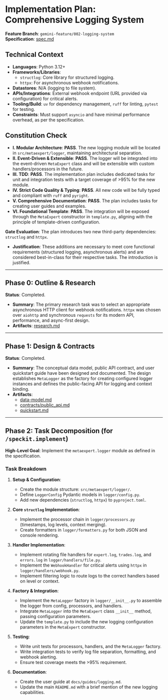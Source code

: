 # Implementation Plan: Comprehensive Logging System

**Feature Branch**: `gemini-feature/002-logging-system`  
**Specification**: [spec.md](./spec.md)

## Technical Context

- **Languages**: Python 3.12+
- **Frameworks/Libraries**: 
  - `structlog`: Core library for structured logging.
  - `httpx`: For asynchronous webhook notifications.
- **Datastores**: N/A (logging to file system).
- **APIs/Integrations**: External webhook endpoint (URL provided via configuration) for critical alerts.
- **Tooling/Build**: `uv` for dependency management, `ruff` for linting, `pytest` for testing.
- **Constraints**: Must support `asyncio` and have minimal performance overhead, as per the specification.

## Constitution Check

- **I. Modular Architecture**: **PASS**. The new logging module will be located in `src/metaexpert/logger`, maintaining architectural separation.
- **II. Event-Driven & Extensible**: **PASS**. The logger will be integrated into the event-driven `MetaExpert` class and will be extensible with custom handlers/processors in the future.
- **III. TDD**: **PASS**. The implementation plan includes dedicated tasks for unit and integration tests with a target coverage of >95% for the new module.
- **IV. Strict Code Quality & Typing**: **PASS**. All new code will be fully typed and compliant with `ruff` and `pyright`.
- **V. Comprehensive Documentation**: **PASS**. The plan includes tasks for creating user guides and examples.
- **VI. Foundational Template**: **PASS**. The integration will be exposed through the `MetaExpert` constructor in `template.py`, aligning with the principle of template-driven configuration.

**Gate Evaluation**: The plan introduces two new third-party dependencies: `structlog` and `httpx`. 
- **Justification**: These additions are necessary to meet core functional requirements (structured logging, asynchronous alerts) and are considered best-in-class for their respective tasks. The introduction is justified.

---

## Phase 0: Outline & Research

**Status**: Completed.

- **Summary**: The primary research task was to select an appropriate asynchronous HTTP client for webhook notifications. `httpx` was chosen over `aiohttp` and synchronous `requests` for its modern API, performance, and async-first design.
- **Artifacts**: [research.md](./research.md)

---

## Phase 1: Design & Contracts

**Status**: Completed.

- **Summary**: The conceptual data model, public API contract, and user quickstart guide have been designed and documented. The design establishes `MetaLogger` as the factory for creating configured logger instances and defines the public-facing API for logging and context binding.
- **Artifacts**:
  - [data-model.md](./data-model.md)
  - [contracts/public_api.md](./contracts/public_api.md)
  - [quickstart.md](./quickstart.md)

---

## Phase 2: Task Decomposition (for `/speckit.implement`)

**High-Level Goal**: Implement the `metaexpert.logger` module as defined in the specification.

### Task Breakdown

1.  **Setup & Configuration**:
    - Create the module structure: `src/metaexpert/logger/`.
    - Define `LoggerConfig` Pydantic models in `logger/config.py`.
    - Add new dependencies (`structlog`, `httpx`) to `pyproject.toml`.

2.  **Core `structlog` Implementation**:
    - Implement the processor chain in `logger/processors.py` (timestamps, log levels, context merging).
    - Create formatters in `logger/formatters.py` for both JSON and console rendering.

3.  **Handler Implementation**:
    - Implement rotating file handlers for `expert.log`, `trades.log`, and `errors.log` in `logger/handlers/file.py`.
    - Implement the `WebhookHandler` for critical alerts using `httpx` in `logger/handlers/webhook.py`.
    - Implement filtering logic to route logs to the correct handlers based on level or context.

4.  **Factory & Integration**:
    - Implement the `MetaLogger` factory in `logger/__init__.py` to assemble the logger from config, processors, and handlers.
    - Integrate `MetaLogger` into the `MetaExpert` class `__init__` method, passing configuration parameters.
    - Update the `template.py` to include the new logging configuration parameters in the `MetaExpert` constructor.

5.  **Testing**:
    - Write unit tests for processors, handlers, and the `MetaLogger` factory.
    - Write integration tests to verify log file separation, formatting, and webhook alerting.
    - Ensure test coverage meets the >95% requirement.

6.  **Documentation**:
    - Create the user guide at `docs/guides/logging.md`.
    - Update the main `README.md` with a brief mention of the new logging capabilities.
